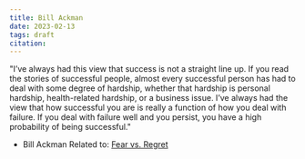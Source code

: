 ```yaml
---
title: Bill Ackman
date: 2023-02-13
tags: draft
citation: 
---
```


"I’ve always had this view that success is not a straight line up. If you read the stories of successful people, almost every successful person has had to deal with some degree of hardship, whether that hardship is personal hardship, health-related hardship, or a business issue. I’ve always had the view that how successful you are is really a function of how you deal with failure. If you deal with failure well and you persist, you have a high probability of being successful."
- Bill Ackman
Related to: [Fear vs. Regret](20230212221304.md)


